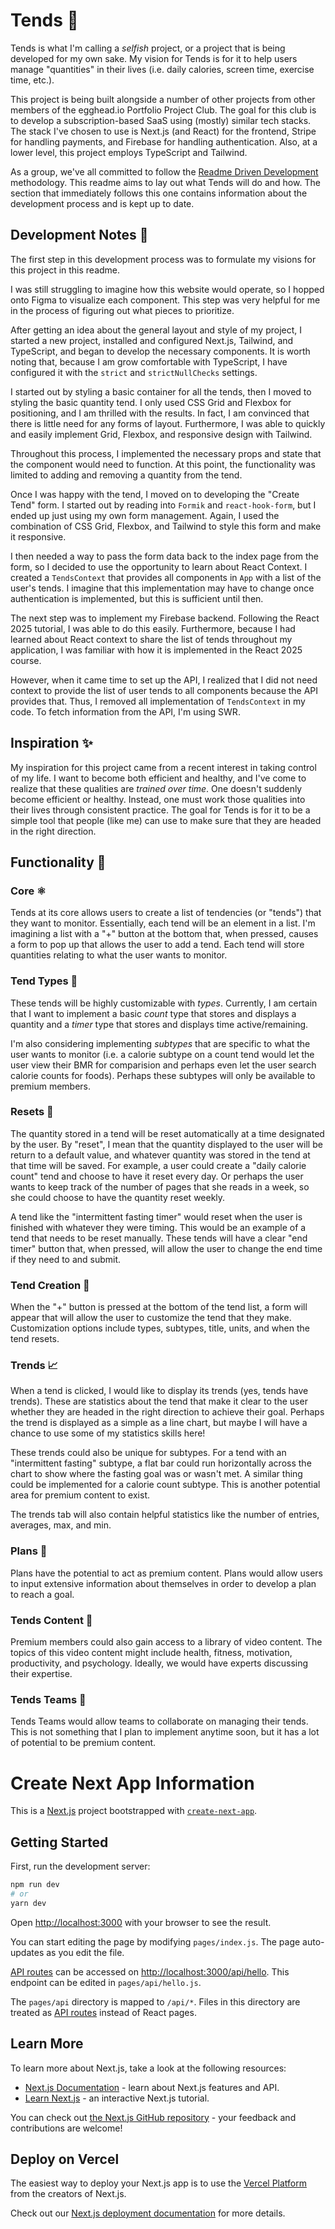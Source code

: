 # Tends 🍕

Tends is what I'm calling a *selfish* project, or a project that is being developed for my own sake. My vision for Tends is for it to help users manage "quantities" in their lives (i.e. daily calories, screen time, exercise time, etc.). 

This project is being built alongside a number of other projects from other members of the egghead.io Portfolio Project Club. The goal for this club is to develop a subscription-based SaaS using (mostly) similar tech stacks. The stack I've chosen to use is Next.js (and React) for the frontend, Stripe for handling payments, and Firebase for handling authentication. Also, at a lower level, this project employs TypeScript and Tailwind.

As a group, we've all committed to follow the [Readme Driven Development](https://tom.preston-werner.com/2010/08/23/readme-driven-development.html) methodology. This readme aims to lay out what Tends will do and how. The section that immediately follows this one contains information about the development process and is kept up to date.

## Development Notes 📱

The first step in this development process was to formulate my visions for this project in this readme.

I was still struggling to imagine how this website would operate, so I hopped onto Figma to visualize each component. This step was very helpful for me in the process of figuring out what pieces to prioritize.

After getting an idea about the general layout and style of my project, I started a new project, installed and configured Next.js, Tailwind, and TypeScript, and began to develop the necessary components. It is worth noting that, because I am grow comfortable with TypeScript, I have configured it with the `strict` and `strictNullChecks` settings. 

I started out by styling a basic container for all the tends, then I moved to styling the basic quantity tend. I only used CSS Grid and Flexbox for positioning, and I am thrilled with the results. In fact, I am convinced that there is little need for any forms of layout. Furthermore, I was able to quickly and easily implement Grid, Flexbox, and responsive design with Tailwind.

Throughout this process, I implemented the necessary props and state that the component would need to function. At this point, the functionality was limited to adding and removing a quantity from the tend.

Once I was happy with the tend, I moved on to developing the "Create Tend" form. I started out by reading into `Formik` and `react-hook-form`, but I ended up just using my own form management. Again, I used the combination of CSS Grid, Flexbox, and Tailwind to style this form and make it responsive.

I then needed a way to pass the form data back to the index page from the form, so I decided to use the opportunity to learn about React Context. I created a `TendsContext` that provides all components in `App` with a list of the user's tends. I imagine that this implementation may have to change once authentication is implemented, but this is sufficient until then.

The next step was to implement my Firebase backend. Following the React 2025 tutorial, I was able to do this easily. Furthermore, because I had learned about React context to share the list of tends throughout my application, I was familiar with how it is implemented in the React 2025 course.

However, when it came time to set up the API, I realized that I did not need context to provide the list of user tends to all components because the API provides that. Thus, I removed all implementation of `TendsContext` in my code. To fetch information from the API, I'm using SWR.

## Inspiration ✨

My inspiration for this project came from a recent interest in taking control of my life. I want to become both efficient and healthy, and I've come to realize that these qualities are *trained over time*. One doesn't suddenly become efficient or healthy. Instead, one must work those qualities into their lives through consistent practice. The goal for Tends is for it to be a simple tool that people (like me) can use to make sure that they are headed in the right direction. 

## Functionality 🎰

### Core ⚛️

Tends at its core allows users to create a list of tendencies (or "tends") that they want to monitor. Essentially, each tend will be an element in a list. I'm imagining a list with a "+" button at the bottom that, when pressed, causes a form to pop up that allows the user to add a tend. Each tend will store quantities relating to what the user wants to monitor.

### Tend Types 👑
These tends will be highly customizable with *types*. Currently, I am certain that I want to implement a basic *count* type that stores and displays a quantity and a *timer* type that stores and displays time active/remaining. 

I'm also considering implementing *subtypes* that are specific to what the user wants to monitor (i.e. a calorie subtype on a count tend would let the user view their BMR for comparision and perhaps even let the user search calorie counts for foods). Perhaps these subtypes will only be available to premium members.

### Resets 🔁
The quantity stored in a tend will be reset automatically at a time designated by the user. By "reset", I mean that the quantity displayed to the user will be return to a default value, and whatever quantity was stored in the tend at that time will be saved. For example, a user could create a "daily calorie count" tend and choose to have it reset every day. Or perhaps the user wants to keep track of the number of pages that she reads in a week, so she could choose to have the quantity reset weekly. 

A tend like the "intermittent fasting timer" would reset when the user is finished with whatever they were timing. This would be an example of a tend that needs to be reset manually. These tends will have a clear "end timer" button that, when pressed, will allow the user to change the end time if they need to and submit.

### Tend Creation 🔨

When the "+" button is pressed at the bottom of the tend list, a form will appear that will allow the user to customize the tend that they make. Customization options include types, subtypes, title, units, and when the tend resets.

### Trends 📈

When a tend is clicked, I would like to display its trends (yes, tends have trends). These are statistics about the tend that make it clear to the user whether they are headed in the right direction to achieve their goal. Perhaps the trend is displayed as a simple as a line chart, but maybe I will have a chance to use some of my statistics skills here!

These trends could also be unique for subtypes. For a tend with an "intermittent fasting" subtype, a flat bar could run horizontally across the chart to show where the fasting goal was or wasn't met. A similar thing could be implemented for a calorie count subtype. This is another potential area for premium content to exist.

The trends tab will also contain helpful statistics like the number of entries, averages, max, and min.

### Plans 📝

Plans have the potential to act as premium content. Plans would allow users to input extensive information about themselves in order to develop a plan to reach a goal. 

### Tends Content 🌃

Premium members could also gain access to a library of video content. The topics of this video content might include health, fitness, motivation, productivity, and psychology. Ideally, we would have experts discussing their expertise.

### Tends Teams 👥

Tends Teams would allow teams to collaborate on managing their tends. This is not something that I plan to implement anytime soon, but it has a lot of potential to be premium content.

# Create Next App Information

This is a [Next.js](https://nextjs.org/) project bootstrapped with [`create-next-app`](https://github.com/vercel/next.js/tree/canary/packages/create-next-app).

## Getting Started

First, run the development server:

```bash
npm run dev
# or
yarn dev
```

Open [http://localhost:3000](http://localhost:3000) with your browser to see the result.

You can start editing the page by modifying `pages/index.js`. The page auto-updates as you edit the file.

[API routes](https://nextjs.org/docs/api-routes/introduction) can be accessed on [http://localhost:3000/api/hello](http://localhost:3000/api/hello). This endpoint can be edited in `pages/api/hello.js`.

The `pages/api` directory is mapped to `/api/*`. Files in this directory are treated as [API routes](https://nextjs.org/docs/api-routes/introduction) instead of React pages.

## Learn More

To learn more about Next.js, take a look at the following resources:

- [Next.js Documentation](https://nextjs.org/docs) - learn about Next.js features and API.
- [Learn Next.js](https://nextjs.org/learn) - an interactive Next.js tutorial.

You can check out [the Next.js GitHub repository](https://github.com/vercel/next.js/) - your feedback and contributions are welcome!

## Deploy on Vercel

The easiest way to deploy your Next.js app is to use the [Vercel Platform](https://vercel.com/new?utm_medium=default-template&filter=next.js&utm_source=create-next-app&utm_campaign=create-next-app-readme) from the creators of Next.js.

Check out our [Next.js deployment documentation](https://nextjs.org/docs/deployment) for more details.

